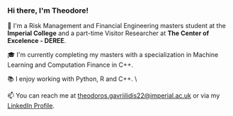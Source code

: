 ### Hi there, I'm Theodore!

🌱 I'm a Risk Management and Financial Engineering masters student at the **Imperial College** and a part-time Visitor Researcher at **The Center of Excelence - DEREE**.

🎓 I'm currently completing my masters with a specialization in Machine Learning and Computation Finance in C++.

📚 I enjoy working with Python, R and C++. \


📫 You can reach me at theodoros.gavriilidis22@imperial.ac.uk or via my [LinkedIn Profile](https://www.linkedin.com/in/theodoros-gavriilidis/).


<!--
**TGavriilidis/TGavriilidis** is a ✨ _special_ ✨ repository because its `README.md` (this file) appears on your GitHub profile.

Here are some ideas to get you started:

- 🔭 I’m currently working on ...
- 🌱 I’m currently learning ...
- 👯 I’m looking to collaborate on ...
- 🤔 I’m looking for help with ...
- 💬 Ask me about ...
- 📫 How to reach me: ...
- 😄 Pronouns: ...
- ⚡ Fun fact: ...
-->
